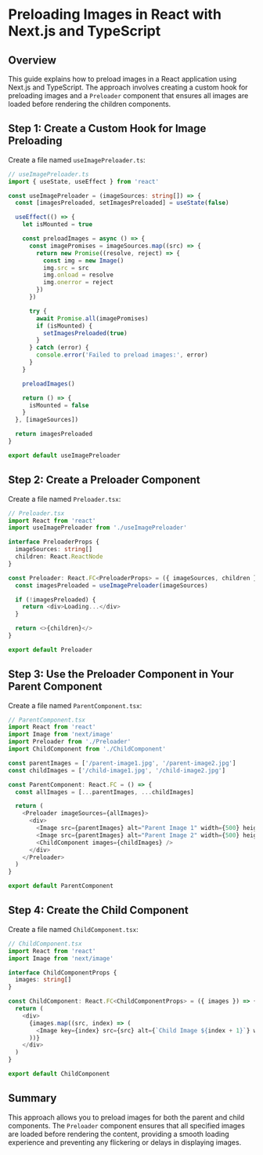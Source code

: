 # Preloading Images in React with Next.js and TypeScript

## Overview

This guide explains how to preload images in a React application using Next.js and TypeScript. The approach involves creating a custom hook for preloading images and a `Preloader` component that ensures all images are loaded before rendering the children components.

## Step 1: Create a Custom Hook for Image Preloading

Create a file named `useImagePreloader.ts`:

```typescript
// useImagePreloader.ts
import { useState, useEffect } from 'react'

const useImagePreloader = (imageSources: string[]) => {
  const [imagesPreloaded, setImagesPreloaded] = useState(false)

  useEffect(() => {
    let isMounted = true

    const preloadImages = async () => {
      const imagePromises = imageSources.map((src) => {
        return new Promise((resolve, reject) => {
          const img = new Image()
          img.src = src
          img.onload = resolve
          img.onerror = reject
        })
      })

      try {
        await Promise.all(imagePromises)
        if (isMounted) {
          setImagesPreloaded(true)
        }
      } catch (error) {
        console.error('Failed to preload images:', error)
      }
    }

    preloadImages()

    return () => {
      isMounted = false
    }
  }, [imageSources])

  return imagesPreloaded
}

export default useImagePreloader
```

## Step 2: Create a Preloader Component

Create a file named `Preloader.tsx`:

```typescript
// Preloader.tsx
import React from 'react'
import useImagePreloader from './useImagePreloader'

interface PreloaderProps {
  imageSources: string[]
  children: React.ReactNode
}

const Preloader: React.FC<PreloaderProps> = ({ imageSources, children }) => {
  const imagesPreloaded = useImagePreloader(imageSources)

  if (!imagesPreloaded) {
    return <div>Loading...</div>
  }

  return <>{children}</>
}

export default Preloader
```

## Step 3: Use the Preloader Component in Your Parent Component

Create a file named `ParentComponent.tsx`:

```typescript
// ParentComponent.tsx
import React from 'react'
import Image from 'next/image'
import Preloader from './Preloader'
import ChildComponent from './ChildComponent'

const parentImages = ['/parent-image1.jpg', '/parent-image2.jpg']
const childImages = ['/child-image1.jpg', '/child-image2.jpg']

const ParentComponent: React.FC = () => {
  const allImages = [...parentImages, ...childImages]

  return (
    <Preloader imageSources={allImages}>
      <div>
        <Image src={parentImages} alt="Parent Image 1" width={500} height={300} />
        <Image src={parentImages} alt="Parent Image 2" width={500} height={300} />
        <ChildComponent images={childImages} />
      </div>
    </Preloader>
  )
}

export default ParentComponent
```

## Step 4: Create the Child Component

Create a file named `ChildComponent.tsx`:

```typescript
// ChildComponent.tsx
import React from 'react'
import Image from 'next/image'

interface ChildComponentProps {
  images: string[]
}

const ChildComponent: React.FC<ChildComponentProps> = ({ images }) => {
  return (
    <div>
      {images.map((src, index) => (
        <Image key={index} src={src} alt={`Child Image ${index + 1}`} width={300} height={200} />
      ))}
    </div>
  )
}

export default ChildComponent
```

## Summary

This approach allows you to preload images for both the parent and child components. The `Preloader` component ensures that all specified images are loaded before rendering the content, providing a smooth loading experience and preventing any flickering or delays in displaying images.